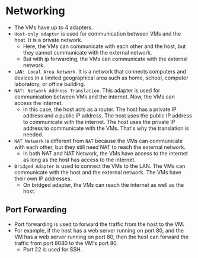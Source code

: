 # Networking

- The VMs have up to 4 adapters.
- `Host-only adapter` is used for communication between VMs and the host. It is a private network.
  - Here, the VMs can communicate with each other and the host, but they cannot communicate with the external network.
  - But with ip forwarding, the VMs can communicate with the external network.
- `LAN: Local Area Network`. It is a network that connects computers and devices in a limited geographical area such as home, school, computer laboratory, or office building.
- `NAT: Network Address Translation`. This adapter is used for communication between VMs and the internet. Now, the VMs can access the internet.
  - In this case, the host acts as a router. The host has a private IP address and a public IP address. The host uses the public IP address to communicate with the internet. The host uses the private IP address to communicate with the VMs. That's why the translation is needed.
- `NAT Network` is different from `NAT` because the VMs can communicate with each other, but they still need NAT to reach the external network.
  - In both NAT and NAT Network, the VMs have access to the internet as long as the host has access to the internet.
- `Bridged Adapter` is used to connect the VMs to the LAN. The VMs can communicate with the host and the external network. The VMs have their own IP addresses.
  - On bridged adapter, the VMs can reach the internet as well as the host.

## Port Forwarding

- Port forwarding is used to forward the traffic from the host to the VM.
- For example, if the host has a web server running on port 80, and the VM has a web server running on port 80, then the host can forward the traffic from port 8080 to the VM's port 80.
  - Port 22 is used for SSH.
